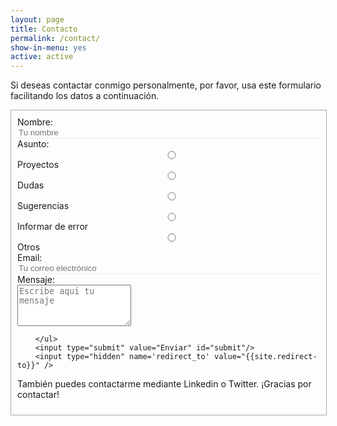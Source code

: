 ```yaml
---
layout: page
title: Contacto
permalink: /contact/
show-in-menu: yes
active: active
---
```



Si deseas contactar conmigo personalmente, por favor, usa este formulario facilitando los datos a continuación.

<form id="contact-form" class="form" action="https://getsimpleform.com/messages?form_api_token={{site.simpleform-token}}" method="POST" enctype="multipart/form-data">
        <ul class="contact-ul">
            <li class="contact-li">
                <label class="contact-label" for="name">Nombre:</label>
                <input required type="text" placeholder="Tu nombre" id="name" class="contact-input" name="name" tabindex="1"/>
            </li>
            <li class="contact-li">
                <label class="contact-label" for="subject">Asunto:</label>
                <input required type="radio" class="contact-input" name="subject" value="proyectos" tabindex="3"/>Proyectos
                <input required type="radio" class="contact-input" name="subject" value="dudas" tabindex="3"/>Dudas
                <input required type="radio" class="contact-input" name="subject" value="sugerencias" tabindex="3"/>Sugerencias
                <input required type="radio" class="contact-input" name="subject" value="informar de error" tabindex="3"/>Informar de error
                <input required type="radio" class="contact-input" name="subject" value="otros" tabindex="3"/>Otros
            </li>
            <li class="contact-li">
                <label class="contact-label" for="email">Email:</label>
                <input required type="email" placeholder="Tu correo electrónico" id="email" class="contact-input" name="email" tabindex="4"/>
            </li>
            <li class="contact-li">
                <label class="contact-label" for="message">Mensaje:</label>
                <textarea required class="contact-textarea" placeholder="Escribe aquí tu mensaje" class="contact-input" rows="4" id="message" name="message" tabindex="5"></textarea>
            </li>
            
        </ul>
        <input type="submit" value="Enviar" id="submit"/>
        <input type="hidden" name='redirect_to' value="{{site.redirect-to}}" />
        
</form>

También puedes contactarme mediante Linkedin o Twitter.
¡Gracias por contactar!

<style>
form {
    width: 100%;
}
.contact-li {
    list-style: none;
}

.contact-input {
    border:none;
    border-bottom: 1px solid #eee;
    transition-duration: 0.3s;
    width: 100%;
    background-color: transparent;
}

.contact-input:focus {
    outline:none;
    border-bottom: 1px solid #514A9D;

}

.contact-label {
    display: block;
}

ul.contact-ul {
    margin: 0;
    padding: 10px;
    width: 100%;
}

#submit {
    border:none;
    background-color: #514A9D;
    padding: 5px 15px;
    color: #eee;
    opacity: 0.8;
}

#submit:hover {
    opacity: 1;
    cursor: pointer;
}


#contact-form {
    border: 1px solid #aaa;
    display: inline-flex;
    margin-bottom: 1em;
}

</style>